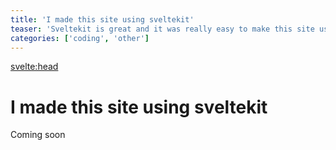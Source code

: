 ```yaml
---
title: 'I made this site using sveltekit'
teaser: 'Sveltekit is great and it was really easy to make this site using it...'
categories: ['coding', 'other']
---
```


<svelte:head>

<title>{title} | Kasper Laursen</title>
</svelte:head>

# I made this site using sveltekit

Coming soon
